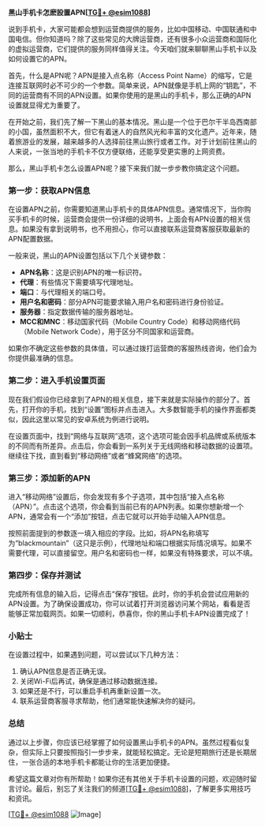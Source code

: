 **黑山手机卡怎麽設置APN[[TG💪+ @esim1088](https://t.me/s/esim1088)]**

说到手机卡，大家可能都会想到运营商提供的服务，比如中国移动、中国联通和中国电信。但你知道吗？除了这些常见的大牌运营商，还有很多小众运营商和国际化的虚拟运营商，它们提供的服务同样值得关注。今天咱们就来聊聊黑山手机卡以及如何设置它的APN。

首先，什么是APN呢？APN是接入点名称（Access Point Name）的缩写，它是连接互联网时必不可少的一个参数。简单来说，APN就像是手机上网的“钥匙”，不同的运营商有不同的APN设置。如果你使用的是黑山的手机卡，那么正确的APN设置就显得尤为重要了。

在开始之前，我们先了解一下黑山的基本情况。黑山是一个位于巴尔干半岛西南部的小国，虽然面积不大，但它有着迷人的自然风光和丰富的文化遗产。近年来，随着旅游业的发展，越来越多的人选择前往黑山旅行或者工作。对于计划前往黑山的人来说，一张当地的手机卡不仅方便联络，还能享受更实惠的上网资费。

那么，黑山手机卡怎么设置APN呢？接下来我们就一步步教你搞定这个问题。

### 第一步：获取APN信息

在设置APN之前，你需要知道黑山手机卡的具体APN信息。通常情况下，当你购买手机卡的时候，运营商会提供一份详细的说明书，上面会有APN设置的相关信息。如果没有拿到说明书，也不用担心，你可以直接联系运营商客服获取最新的APN配置数据。

一般来说，黑山的APN设置包括以下几个关键参数：
- **APN名称**：这是识别APN的唯一标识符。
- **代理**：有些情况下需要填写代理地址。
- **端口**：与代理相关的端口号。
- **用户名和密码**：部分APN可能要求输入用户名和密码进行身份验证。
- **服务器**：指定数据传输的服务器地址。
- **MCC和MNC**：移动国家代码（Mobile Country Code）和移动网络代码（Mobile Network Code），用于区分不同国家和运营商。

如果你不确定这些参数的具体值，可以通过拨打运营商的客服热线咨询，他们会为你提供最准确的信息。

### 第二步：进入手机设置页面

现在我们假设你已经拿到了APN的相关信息，接下来就是实际操作的部分了。首先，打开你的手机，找到“设置”图标并点击进入。大多数智能手机的操作界面都类似，因此这里以常见的安卓系统为例进行说明。

在设置页面中，找到“网络与互联网”选项，这个选项可能会因手机品牌或系统版本的不同而有所差异。点击后，你会看到一系列关于无线网络和移动数据的设置项。继续往下找，直到看到“移动网络”或者“蜂窝网络”的选项。

### 第三步：添加新的APN

进入“移动网络”设置后，你会发现有多个子选项，其中包括“接入点名称（APN）”。点击这个选项，你会看到当前已有的APN列表。如果你想新增一个APN，通常会有一个“添加”按钮，点击它就可以开始手动输入APN信息。

按照前面提到的参数逐一填入相应的字段。比如，将APN名称填写为“blackmountain”（这只是示例），代理地址和端口根据实际情况填写。如果不需要代理，可以直接留空。用户名和密码也一样，如果没有特殊要求，可以不填。

### 第四步：保存并测试

完成所有信息的输入后，记得点击“保存”按钮。此时，你的手机会尝试应用新的APN设置。为了确保设置成功，你可以试着打开浏览器访问某个网站，看看是否能够正常加载网页。如果一切顺利，恭喜你，你的黑山手机卡APN设置完成了！

### 小贴士

在设置过程中，如果遇到问题，可以尝试以下几种方法：
1. 确认APN信息是否正确无误。
2. 关闭Wi-Fi后再试，确保是通过移动数据连接。
3. 如果还是不行，可以重启手机再重新设置一次。
4. 联系运营商客服寻求帮助，他们通常能快速解决你的疑问。

### 总结

通过以上步骤，你应该已经掌握了如何设置黑山手机卡的APN。虽然过程看似复杂，但实际上只要按照指引一步步来，就能轻松搞定。无论是短期旅行还是长期居住，一张合适的本地手机卡都能让你的生活更加便捷。

希望这篇文章对你有所帮助！如果你还有其他关于手机卡设置的问题，欢迎随时留言讨论。最后，别忘了关注我们的频道[[TG💪+ @esim1088](https://t.me/s/esim1088)]，了解更多实用技巧和资讯。

[[TG💪+ @esim1088](https://t.me/s/esim1088) ![Image](https://i.postimg.cc/4NQfJmqS/Snipaste-2025-05-13-00-14-12.png)]